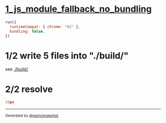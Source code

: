 # [1_js_module_fallback_no_bundling](../../preload_style_and_import_css_build.test.mjs#L28)

```js
run({
  runtimeCompat: { chrome: "62" },
  bundling: false,
})
```

# 1/2 write 5 files into "./build/"

see [./build/](./build/)

# 2/2 resolve

```js
20px
```

---

<sub>
  Generated by <a href="https://github.com/jsenv/core/tree/main/packages/independent/snapshot">@jsenv/snapshot</a>
</sub>
